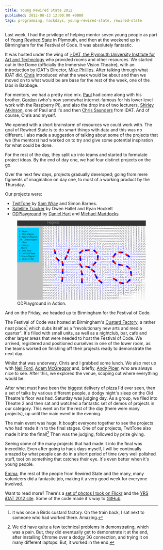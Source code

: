 ```yaml
---
title: Young Rewired State 2012
published: 2012-08-13 12:00:00 +0000
tags: programming, hackdays, young-rewired-state, rewired-state
---
```


Last week, I had the privilege of helping mentor seven young people as part of
[Young Rewired State](http://youngrewiredstate.org/) in Plymouth, and then at 
the weekend up in Birmingham for the Festival of Code.
It was absolutely fantastic.

It was hosted under the wing of
[i-DAT, the Plymouth University Institute for Art and Technology](http://www.i-dat.org) 
who provided rooms and other resources. We started out in the
Dome (officially the Immersive Vision Theatre), with an introduction by iDAT's
Director, [Mike Phillips](http://www.i-dat.org/mike-phillips/). 
After talking through what iDAT did, [Chris](http://thisisthechris.co.uk) introduced 
what the week would be about and then we moved on to what would be are base for the 
rest of the week, one of the labs in Babbage.

For mentors, we had a pretty nice mix. [Paul](http://phalt.tumblr.com) had come 
along with his brother, [Gordon](http://projects.drogon.net) (who's now somewhat 
internet-famous for his lower level work with the Raspberry Pi), and also the 
drop ins of two lecturers, 
[Shirley Atkinson](http://www.plymouth.ac.uk/pages/dynamic.asp?page=staffdetails&id=s1atkinson), 
one of Paul and I's and then [Chris Saunders](http://www.i-dat.org/chris-saunders/) 
from iDAT. And of course, Chris and myself.

We opened with a short brainstorm of resources we could work with. The goal of
Rewired State is to do smart things with data and this was no different. I also
made a suggestion of talking about some of the projects that we (the mentors) had
worked on to try and give some potential inspiration for what could be done.

For the rest of the day, they split up into teams and started to
formulate project ideas. By the end of day one, we had four distinct projects
on the go.

Over the next few days, projects gradually developed; going from mere figments
of imagination on day one, to most of a working product by the Thursday.

Our projects were:

* [TwitTone](http://twit.tone.brkbrkbrk.com) by [Sam Wray](http://brkbrkbrk.com/) and Simon Barnes.
* [Satellite Tracker](http://yrsidat.wordpress.com/2012/08/08/satellite-tracker/) by Owen Hallet and Ryan Hockett
* [ODPlayground](https://github.com/KingDingDan/space) by [Daniel Hart](http://www.danielhart.in) and [Michael Maddocks](https://twitter.com/jynxsp0ck)

<figure>
  <img src="/resources/images/yrs2012-odplayground.png">
  <figcaption>ODPlayground in Action.</figcaption>
</figure>

And on the Friday, we headed up to Birmingham for the Festival of Code.

The Festival of Code was hosted at Birmingham's 
[Custard Factory](http://www.custardfactory.co.uk), a rather neat place[^1] which dubs
itself as a "revolutionary new arts and media quarter". It's filled with small
units, as well as a nightclub, bar, café and other larger areas that were
needed to host the Festival of Code. We arrived, registered and positioned
ourselves in one of the lower room, as the teams worked on finishing off their
projects ready to demonstrate the next day.

Whilst that was underway, Chris and I grabbed some lunch. We also met up with
[Neil Ford](http://neilcford.co.uk), [Adam McGreggor](http://blog.amyl.org.uk) and, 
briefly, [Andy Piper](http://andypiper.co.uk), who are always nice to see. After this, 
we explored the venue, scoping out where everything would be.

After what must have been the biggest delivery of pizza I'd ever seen, then
a set of talks by various different people, a dodgy night's sleep on the Old 
Theatre's floor was had. Saturday was judging day. As a group, we filed into 
Theatre 2 and then sat and watched a fantastic set of demos of projects in our 
category. This went on for the rest of the day (there were many projects), up
until the main event in the evening.

The main event was huge. It bought everyone together to see the projects who
had made it in to the final stages. One of our projects, TwitTone also made it 
into the final![^2] Then was the judging, followed by prize giving. 

Seeing some of the many projects that had made it into the final was
incredible. Even after going to hack days myself, I will be continually amazed
by what people can do in a short period of time (very well polished stuff, too)
on something that catches their eye. It's even better when it's young people.

[Emma](http://mulqueeny.wordpress.com), the rest of the people from Rewired State 
and the many, many volunteers did a fantastic job, making it a very good week for
everyone involved.

Want to read more? There's a 
[set of photos I took on Flickr](http://www.flickr.com/photos/nickcharlton/sets/72157631761238662/)
and the [YRS iDAT 2012 site](http://yrsidat.wordpress.com). Some of the code
made it's way to [GitHub](https://github.com/yrsIDAT).

[^1]: It was once a Birds custard factory. On the train back, I sat next to
someone who had worked there. Amazing.
[^2]: We did have quite a few technical problems in demonstrating, which was
a pain. But, they did eventually get to demonstrate it at the end, after
installing Chrome over a dodgy 3G connection, and trying it on many different
laptops. But, it worked in the end.

